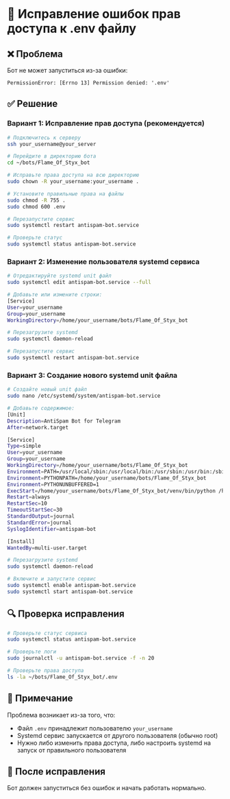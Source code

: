 # 🔧 Исправление ошибок прав доступа к .env файлу

## ❌ Проблема
Бот не может запуститься из-за ошибки:
```
PermissionError: [Errno 13] Permission denied: '.env'
```

## ✅ Решение

### Вариант 1: Исправление прав доступа (рекомендуется)
```bash
# Подключитесь к серверу
ssh your_username@your_server

# Перейдите в директорию бота
cd ~/bots/Flame_Of_Styx_bot

# Исправьте права доступа на всю директорию
sudo chown -R your_username:your_username .

# Установите правильные права на файлы
sudo chmod -R 755 .
sudo chmod 600 .env

# Перезапустите сервис
sudo systemctl restart antispam-bot.service

# Проверьте статус
sudo systemctl status antispam-bot.service
```

### Вариант 2: Изменение пользователя systemd сервиса
```bash
# Отредактируйте systemd unit файл
sudo systemctl edit antispam-bot.service --full

# Добавьте или измените строки:
[Service]
User=your_username
Group=your_username
WorkingDirectory=/home/your_username/bots/Flame_Of_Styx_bot

# Перезагрузите systemd
sudo systemctl daemon-reload

# Перезапустите сервис
sudo systemctl restart antispam-bot.service
```

### Вариант 3: Создание нового systemd unit файла
```bash
# Создайте новый unit файл
sudo nano /etc/systemd/system/antispam-bot.service

# Добавьте содержимое:
[Unit]
Description=AntiSpam Bot for Telegram
After=network.target

[Service]
Type=simple
User=your_username
Group=your_username
WorkingDirectory=/home/your_username/bots/Flame_Of_Styx_bot
Environment=PATH=/usr/local/sbin:/usr/local/bin:/usr/sbin:/usr/bin:/sbin:/bin:/home/your_username/bots/Flame_Of_Styx_bot/venv/bin
Environment=PYTHONPATH=/home/your_username/bots/Flame_Of_Styx_bot
Environment=PYTHONUNBUFFERED=1
ExecStart=/home/your_username/bots/Flame_Of_Styx_bot/venv/bin/python /home/your_username/bots/Flame_Of_Styx_bot/bot.py
Restart=always
RestartSec=10
TimeoutStartSec=30
StandardOutput=journal
StandardError=journal
SyslogIdentifier=antispam-bot

[Install]
WantedBy=multi-user.target

# Перезагрузите systemd
sudo systemctl daemon-reload

# Включите и запустите сервис
sudo systemctl enable antispam-bot.service
sudo systemctl start antispam-bot.service
```

## 🔍 Проверка исправления

```bash
# Проверьте статус сервиса
sudo systemctl status antispam-bot.service

# Проверьте логи
sudo journalctl -u antispam-bot.service -f -n 20

# Проверьте права доступа
ls -la ~/bots/Flame_Of_Styx_bot/.env
```

## 📝 Примечание

Проблема возникает из-за того, что:
- Файл `.env` принадлежит пользователю `your_username`
- Systemd сервис запускается от другого пользователя (обычно root)
- Нужно либо изменить права доступа, либо настроить systemd на запуск от правильного пользователя

## 🚀 После исправления

Бот должен запуститься без ошибок и начать работать нормально.
